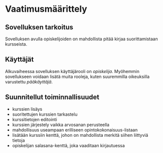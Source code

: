 # Vaatimusmäärittely

## Sovelluksen tarkoitus

Sovelluksen avulla opiskelijoiden on mahdollista pitää kirjaa suorittamistaan kursseista.

## Käyttäjät

Alkuvaiheessa sovelluksen käyttäjärooli on _opiskelija_.
Myöhemmin sovellukseen voidaan lisätä muita rooleja, kuten
suuremmilla oikeuksilla varustettu _pääkäyttäjä_.



## Suunnitellut toiminnallisuudet

- kurssien lisäys
- suoritettujen kurssien tarkastelu
- kurssitietojen editointi
- kurssien järjestely vaikka arvosanan perusteella
- mahdollisuus useampaan erilliseen opintokokonaisuus-listaan
- lisätään kurssiin kenttä, johon on mahdollista merkitä siihen liittyviä tietoja
- opiskelijan salasana-kenttä, joka vaaditaan kirjautuessa